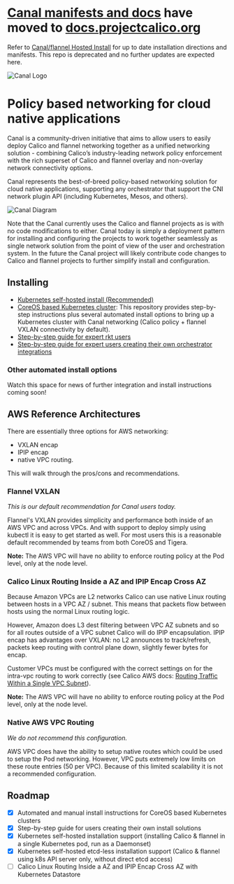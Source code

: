 # [Canal manifests and docs](https://docs.projectcalico.org/v2.6/getting-started/kubernetes/installation/hosted/canal) have moved to [docs.projectcalico.org](https://docs.projectcalico.org/)

Refer to [Canal/flannel Hosted Install](https://docs.projectcalico.org/v2.6/getting-started/kubernetes/installation/hosted/canal)
for up to date installation directions and manifests.
This repo is deprecated and no further updates are expected here.

![Canal Logo](https://github.com/projectcalico/canal/raw/master/logos/canal-logo-type-full-color%20328x184.png)

# Policy based networking for cloud native applications

Canal is a community-driven initiative that aims to allow users to easily deploy Calico and flannel networking together as a unified networking solution - combining Calico’s industry-leading network policy enforcement with the rich superset of Calico and flannel overlay and non-overlay network connectivity options.

Canal represents the best-of-breed policy-based networking solution for cloud native applications, supporting any orchestrator that support the CNI network plugin API (including Kubernetes, Mesos, and others).

![Canal Diagram](https://github.com/projectcalico/canal/raw/master/Canal%20Phase%201%20Diagram.png)

Note that the Canal currently uses the Calico and flannel projects as is with no code modifications to either. Canal today is simply a deployment pattern for installing and configuring the projects to work together seamlessly as single network solution from the point of view of the user and orchestration system. In the future the Canal project will likely contribute code changes to Calico and flannel projects to further simplify install and configuration.

## Installing

- [Kubernetes self-hosted install (Recommended)](k8s-install/README.md)
- [CoreOS based Kubernetes cluster](https://github.com/coreos/coreos-kubernetes): This repository provides step-by-step instructions plus several automated install options to bring up a Kubernetes cluster with Canal networking (Calico policy + flannel VXLAN connectivity by default).
- [Step-by-step guide for expert rkt users](InstallGuide.md)
- [Step-by-step guide for expert users creating their own orchestrator integrations](OrchestratorIntegration.md)

### Other automated install options
Watch this space for news of further integration and install instructions coming soon!

## AWS Reference Architectures

There are essentially three options for AWS networking:

- VXLAN encap
- IPIP encap
- native VPC routing.

This will walk through the pros/cons and recommendations.

### Flannel VXLAN

*This is our default recommendation for Canal users today.*

Flannel's VXLAN provides simplicity and performance both inside of an AWS VPC and across VPCs. And with support to deploy simply using kubectl it is easy to get started as well. For most users this is a reasonable default recommended by teams from both CoreOS and Tigera.

**Note:** The AWS VPC will have no ability to enforce routing policy at the Pod level, only at the node level.

### Calico Linux Routing Inside a AZ and IPIP Encap Cross AZ

Because Amazon VPCs are L2 networks Calico can use native Linux routing between hosts in a VPC AZ / subnet. This means that packets flow between hosts using the normal Linux routing logic.

However, Amazon does L3 dest filtering between VPC AZ subnets and so for all routes outside of a VPC subnet Calico will do IPIP encapsulation. IPIP encap has advantages over VXLAN: no L2 announces to track/refresh, packets keep routing with control plane down, slightly fewer bytes for encap.

Customer VPCs must be configured with the correct settings on for the intra-vpc
routing to work correctly (see Calico AWS docs: [Routing Traffic Within a Single VPC Subnet](http://docs.projectcalico.org/latest/reference/public-cloud/aws)).

**Note:** The AWS VPC will have no ability to enforce routing policy at the Pod level, only at the node level.

### Native AWS VPC Routing

*We do not recommend this configuration.*

AWS VPC does have the ability to setup native routes which could be used to setup the Pod networking. However, VPC puts extremely low limits on these route entries (50 per VPC). Because of this limited scalability it is not a recommended configuration.

## Roadmap
- [x] Automated and manual install instructions for CoreOS based Kubernetes clusters
- [x] Step-by-step guide for users creating their own install solutions
- [x] Kubernetes self-hosted installation support (installing Calico & flannel in a single Kubernetes pod, run as a Daemonset)
- [x] Kubernetes self-hosted etcd-less installation support (Calico & flannel using k8s API server only, without direct etcd access)
- [ ] Calico Linux Routing Inside a AZ and IPIP Encap Cross AZ with Kubernetes Datastore
